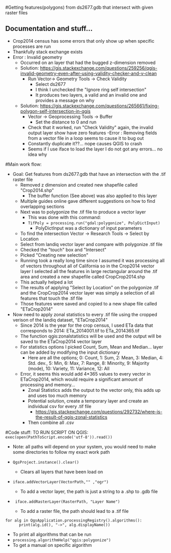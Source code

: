 #Getting features(polygons) from ds2677.gdb that intersect with given raster files

## Documentation and stuff...
- Crop2014 census has some errors that only show up when specific processes are run
- Thankfully stack exchange  exists
- Error : Invalid geometry
  - Occurred on an layer that had the bugged z-dimension removed
  - Solution: https://gis.stackexchange.com/questions/259256/qgis-invalid-geometry-even-after-using-validity-checker-and-v-clean
    - Run Vector-> Geometry Tools -> Check Validity
      - Select ds2677
      - I think I unchecked the "Ignore ring self intersection"
      - It produces two layers, a valid and an invalid one and provides a message on why
  - Solution: https://gis.stackexchange.com/questions/265661/fixing-polygon-self-intersection-in-qgis
    - Vector -> Geoprocessing Tools -> Buffer
      - Set the distance to 0 and run
    - Check that it worked, run "Check Validity" again, the invalid output layer show have zero features
  -Error : Removing fields from a vector file in a loop seems to cause it to bug out
    - Constantly duplicate it??... nope causes QGIS to crash
    - Seems if I use iface to load the layer I do not got any errors... no idea why

#Main work flow:
- Goal: Get features from ds2677.gdb that have an intersection with the .tif raster file
  - Removed z dimension and created new shapefile called "Crop2014.shp"
    - The buffer function (See above) was also applied to this layer
  - Multiple guides online gave different suggestions on how to find overlapping sections
  - Next was to polygonize the .tif file to produce a vector layer
    - This was done with this command:
    - ```TifPoly = processing.run("gdal:polygonize", PolyDictInput)```
      - PolyDictInput was a dictionary of input parameters
  - To find the intersection Vector -> Research Tools -> Select by Location
   - Select from landiq vector layer and compare with polygonize .tif file
   - Checked the "touch" box and "Intersect"
   - Picked "Creating new selection"
   - Running took a really long time since I assumed it was processing all of vectors throughout all of California so in the Crop2014 vector layer I selected all the features in large rectangular around the .tif area and created a new shapefile called CropCrop2014.shp
    - This actually helped a lot
  - The results of applying "Select by Location" on the polygonize .tif and the CropCrop2014 vector layer was simply a selection of all features that touch the .tif file
  - Those features were saved and copied to a new shape file called "ETaCrop2014"
- Now need to apply zonal statistics to every .tif file using the cropped verison of the landiq dataset, "ETaCrop2014"
  - Since 2014 is the year for the crop census, I used ETa data that corresponds to 2014: ETa_2014001.tif to ETa_2014365.tif
  - The function qgis:zonalstatistics will be used and the output will be saved to the ETaCrop2014 vector layer
  - For statistics options I picked Count, Sum, Mean and Median... layer can be added by modifying the input dictionary
    - Here are all the options; 0: Count, 1: Sum, 2: Mean, 3: Median, 4: Std. dev., 5: Min, 6: Max, 7: Range, 8: Minority, 9: Majority (mode), 10: Variety, 11: Variance, 12: All
  - Error, it seems this would add 4*365 values to every vector in ETaCrop2014, which would require a significant amount of processing and memory...
    - Zonal Statistics adds the output to the vector only, this adds up and uses too much memory
    - Potential solution, create a temporary layer and create an individual csv for every .tif file
      - https://gis.stackexchange.com/questions/292732/where-is-the-result-of-qgis-zonal-statistics
    - Then combine all .csv

#Code stuff:
TO RUN SCRIPT ON QGIS:
```exec(open(PathToScript.encode('utf-8')).read())```
- Note: all paths will depend on your system, you would need to make some directories to follow my exact work path

- ```QgsProject.instance().clear()```
  - Clears all layers that have been load on
- ``` iface.addVectorLayer(VectorPath,"" ,"ogr") ```
  - To add a vector layer, the path is just a string to a .shp to .gdb file
- ``` iface.addRasterLayer(RasterPath, "Layer Name")```
  - To add a raster file, the path should lead to a .tif file
```
for alg in QgsApplication.processingRegistry().algorithms():
      print(alg.id(), "->", alg.displayName())
```
   - To print all algorithms that can be run
 - ```processing.algorithmHelp("qgis:polygonize")```
  - To get a manual on specific algorithm
